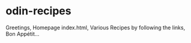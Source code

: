 # odin-recipes
Greetings,
Homepage index.html,
Various Recipes by following the links,
Bon Appétit...